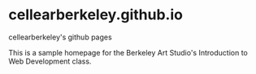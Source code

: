 # cellearberkeley.github.io
cellearberkeley's github pages

This is a sample homepage for the Berkeley Art Studio's Introduction to Web Development class.
